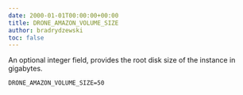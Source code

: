 ```yaml
---
date: 2000-01-01T00:00:00+00:00
title: DRONE_AMAZON_VOLUME_SIZE
author: bradrydzewski
toc: false
---
```


An optional integer field, provides the root disk size of the instance in gigabytes.

```
DRONE_AMAZON_VOLUME_SIZE=50
```
